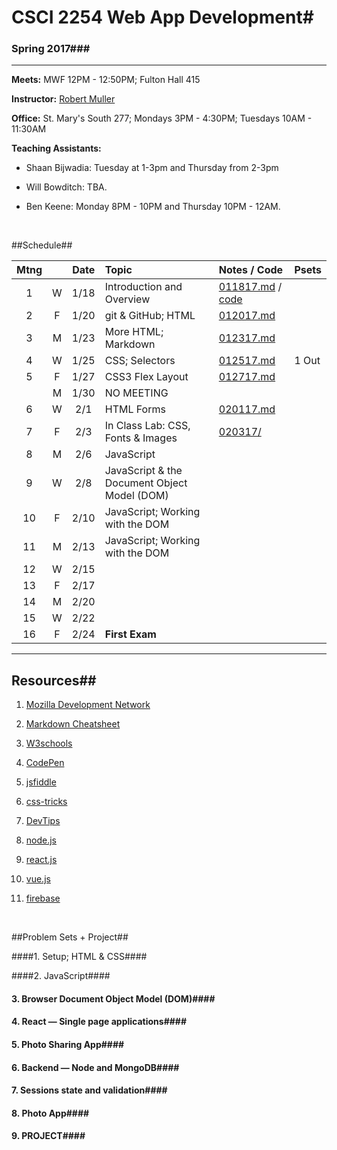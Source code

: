 # CSCI 2254 Web App Development#

### Spring 2017###

---
**Meets:** MWF 12PM - 12:50PM; Fulton Hall 415

**Instructor:** [Robert Muller](http://www.cs.bc.edu/~muller/)

**Office:** St. Mary's South 277; Mondays 3PM - 4:30PM; Tuesdays 10AM - 11:30AM

**Teaching Assistants:**

+ Shaan Bijwadia: Tuesday at 1-3pm and Thursday from 2-3pm

+ Will Bowditch: TBA.

+ Ben Keene: Monday 8PM - 10PM and Thursday 10PM - 12AM.

  ​



##Schedule##

| Mtng |      | Date | Topic                                    | Notes / Code                             | Psets |
| :--: | :--: | :--: | :--------------------------------------- | :--------------------------------------- | :---- |
|  1   |  W   | 1/18 | Introduction and Overview                | [011817.md](notes/011817.md) / [code](code/011817/) |       |
|  2   |  F   | 1/20 | git & GitHub; HTML                       | [012017.md](./notes/012017.md)           |       |
|  3   |  M   | 1/23 | More HTML; Markdown                      | [012317.md](notes/012317.md)             |       |
|  4   |  W   | 1/25 | CSS; Selectors                           | [012517.md](notes/012517.md)             | 1 Out |
|  5   |  F   | 1/27 | CSS3 Flex Layout                         | [012717.md](./notes/012717.md)           |       |
|      |  M   | 1/30 | NO MEETING                               |                                          |       |
|  6   |  W   | 2/1  | HTML Forms                               | [020117.md](./notes/020117.md)           |       |
|  7   |  F   | 2/3  | In Class Lab: CSS, Fonts & Images        | [020317/](./notes/020317/)               |       |
|  8   |  M   | 2/6  | JavaScript                               |                                          |       |
|  9   |  W   | 2/8  | JavaScript & the Document Object Model (DOM) |                                          |       |
|  10  |  F   | 2/10 | JavaScript; Working with the DOM         |                                          |       |
|  11  |  M   | 2/13 | JavaScript; Working with the DOM         |                                          |       |
|  12  |  W   | 2/15 |                                          |                                          |       |
|  13  |  F   | 2/17 |                                          |                                          |       |
|  14  |  M   | 2/20 |                                          |                                          |       |
|  15  |  W   | 2/22 |                                          |                                          |       |
|  16  |  F   | 2/24 | **First Exam**                           |                                          |       |

---

## Resources##

1. [Mozilla Development Network](https://developer.mozilla.org/en-US/docs/Web)

2. [Markdown Cheatsheet](0)

3. [W3schools](http://www.w3schools.com/)

4. [CodePen](http://codepen.io/)

5. [jsfiddle](https://jsfiddle.net/)

6. [css-tricks](https://css-tricks.com/)

7. [DevTips](https://www.youtube.com/user/DevTipsForDesigners)

8. [node.js](https://nodejs.org/en/)

9. [react.js](https://facebook.github.io/react/)

10. [vue.js](https://vuejs.org/)

11. [firebase](https://firebase.google.com/)

   ​

##Problem Sets + Project##

####1. Setup; HTML & CSS####

####2. JavaScript####

#### 3. Browser Document Object Model (DOM)####

#### 4. React — Single page applications####

#### 5. Photo Sharing App####

#### 6. Backend — Node and MongoDB####

#### 7. Sessions state and validation####

#### 8. Photo App####

#### 9. PROJECT####

